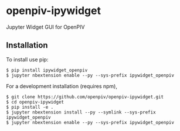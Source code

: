 openpiv-ipywidget
===============================

Jupyter Widget GUI for OpenPIV

Installation
------------

To install use pip:

    $ pip install ipywidget_openpiv
    $ jupyter nbextension enable --py --sys-prefix ipywidget_openpiv


For a development installation (requires npm),

    $ git clone https://github.com/openpiv/openpiv-ipywidget.git
    $ cd openpiv-ipywidget
    $ pip install -e .
    $ jupyter nbextension install --py --symlink --sys-prefix ipywidget_openpiv
    $ jupyter nbextension enable --py --sys-prefix ipywidget_openpiv
